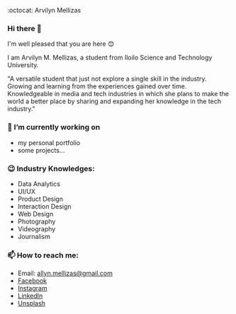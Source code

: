 :octocat: Arvilyn Mellizas

### Hi there 👋

I'm well pleased that you are here 😊

I am Arvilyn M. Mellizas, a student from Iloilo Science and Technology University.

"A versatile student that just not explore a single skill in the
industry. Growing and learning from the experiences gained over
time. Knowledgeable in media and tech industries in which she
plans to make the world a better place by sharing and
expanding her knowledge in the tech industry."


### 🔭 I’m currently working on
- my personal portfolio
- some projects...


### :wink: Industry Knowledges:
- Data Analytics
- UI/UX
- Product Design
- Interaction Design
- Web Design
- Photography
- Videography
- Journalism


### 📫 How to reach me: 
- Email: allyn.mellizas@gmail.com
- <a href="https://www.facebook.com/lynarvi">Facebook</a>
- <a href="https://www.instagram.com/_dev.lyncoln/">Instagram</a>
- <a href="https://www.linkedin.com/in/arvilyn-mellizas-146572116/">LinkedIn</a>
- <a href="https://unsplash.com/@devlyncodeln">Unsplash</a>


